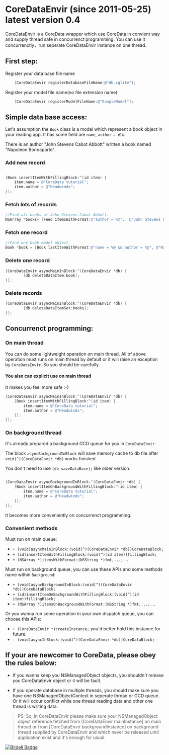 CoreDataEnvir (since 2011-05-25) latest version 0.4
=============

CoreDataEnvir is a CoreData wrapper which use CoreData in convient way and supply thread safe in concurrenct programming. You can use it concurrenctly，run seperate CoreDataEnvir instance on one thread.

## First step:

Register your data base file name

```Objective-C
	[CoreDataEnvir registerDatabaseFileName:@"db.sqlite"];
```

Register your model file name(no file extension name)

```Objective-C
	[CoreDataEnvir registerModelFileName:@"SampleModel"];
```

## Simple data base access:

Let's assumption the `Book` class is a model which represent a book object in your reading app. It has some field are `name`, `author` ... etc.

There is an author "John Stevens Cabot Abbott" written a book named "Napoleon Bonnaparte".

### Add new record

```Objective-C

[Book insertItemWithFillingBlock:^(id item) {
	item.name = @"CoreData tutorial";
	item.author = @"Headwindx";
}];

```

### Fetch lots of records

```Objective-C
//Find all books of John Stevens Cabot Abbott.
NSArray *books= [Feed itemsWithFormat:@"author = %@",  @"John Stevens Cabot Abbott"];

```

### Fetch one record

```Objective-C
//Find one book model object.
Book *book = [Book lastItemWithFormat:@"name = %@ && author = %@", @"Napoleon Bonnaparte", @"John Stevens Cabot Abbott"];

```

### Delete one record

```Objective-C
[CoreDataEnvir asyncMainInBlock:^(CoreDataEnvir *db) {
		[db deleteDataItem:book];
}];

```

### Delete records

```Objective-C
[CoreDataEnvir asyncMainInBlock:^(CoreDataEnvir *db) {
		[db deleteDataItemSet:books];
}];
```

## Concurrenct programming:

### On main thread

You can do some lightweight operation on main thread. All of above operation must runs on main thread by default or it will raise an exception by `CoreDataEnvir`. So you should be carefully.

#### You also can explicit use on main thread

It makes you feel more safe :-)

```Objective-C
[CoreDataEnvir asyncMainInBlock:^(CoreDataEnvir *db) {
	[Book insertItemWithFillingBlock:^(id item) {
		item.name = @"CoreData tutorial";
		item.author = @"Headwindx";
	}];
}];
```

### On background thread

It's already prepared a background GCD queue for you in `CoreDataEnvir`.

The block `asyncBackgroundInBlock` will save memory cache to db file after `void(^)(CoreDataEnvir *db)` works finished.

You don't need to use `[db saveDataBase];` like older version.

```Objective-C

[CoreDataEnvir asyncBackgroundInBlock:^(CoreDataEnvir *db) {
	[Book insertItemOnBackgroundWithFillingBlock:^(id item) {
		item.name = @"CoreData tutorial";
		item.author = @"Headwindx";
	}];
}];

```

It becomes more conveniently on concurrenct programming.

### Convenient methods

Must run on main queue:


* `+ (void)asyncMainInBlock:(void(^)(CoreDataEnvir *db))CoreDataBlock;`
* `+ (id)insertItemWithFillingBlock:(void(^)(id item))fillingBlock;`
* `+ (NSArray *)itemsWithFormat:(NSString *)fmt,...;`
...

Must run on background queue, you can use these APIs and some methods name within `Background`:

* `+ (void)asyncBackgroundInBlock:(void(^)(CoreDataEnvir *db))CoreDataBlock;`
* `+ (id)insertItemOnBackgroundWithFillingBlock:(void(^)(id item))fillingBlock;`
* `+ (NSArray *)itemsOnBackgroundWithFormat:(NSString *)fmt,...;`
...

Or you wanna run some operation in your own dispatch queue, you can choose this APIs:

* `+ (CoreDataEnvir *)createInstance;` you'd better hold this instance for future.
* `- (void)asyncInBlock:(void(^)(CoreDataEnvir *db))CoreDataBlock;`

## If your are newcomer to CoreData, please obey the rules below:

* If you wanna keep you NSManagedObject objects, you shouldn't release you CoreDataEnvir object or it will be fault.

* If you operate database in multiple threads, you should make sure you have one NSManagedObjectContext in seperate thread or GCD queue. Or it will occur conflict while one thread reading data and other one thread is writing data.

> PS: So, in CoreDataEnvir please make sure your NSManagedObject object reference fetched from [CoreDataEnvir mainInstance] on main thread or from [CoreDataEnvir backgroundInstance] on background thread supplied by CoreDataEnvir and which never be released until application exist and it's enough for usual.


[![Bitdeli Badge](https://d2weczhvl823v0.cloudfront.net/xudeheng/coredataenvir/trend.png)](https://bitdeli.com/free "Bitdeli Badge")

